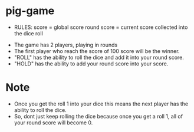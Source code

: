 # pig-game

* RULES:
score = global score
round score = current score collected into the dice roll

- The game has 2 players, playing in rounds
- The first player who reach the score of 100 score will be the winner.
- "ROLL" has the ability to roll the dice and add it into your round score.
- "HOLD" has the ability to add your round score into your score.

# Note

- Once you get the roll 1 into your dice this means the next player has the ability to roll the dice.
- So, dont just keep rolling the dice because once you get a roll 1, all of your round score will become 0.
